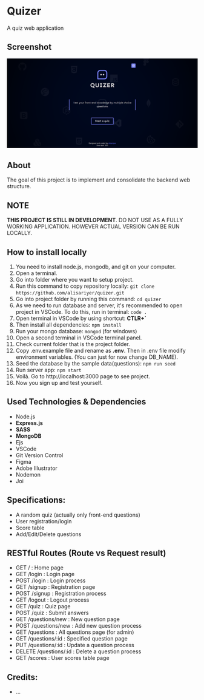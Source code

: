 # Quizer
A quiz web application 

## Screenshot
![Quizer Screenshot](./screenshots/screenshot.png)

## About
The goal of this project is to implement and consolidate the backend web structure.

## NOTE
**THIS PROJECT IS STILL IN DEVELOPMENT**. DO NOT USE AS A FULLY WORKING APPLICATION. HOWEVER ACTUAL VERSION CAN BE RUN LOCALLY.

## How to install locally
1. You need to install node.js, mongodb, and git on your computer.
2. Open a terminal.
3. Go into folder where you want to setup project.
4. Run this command to copy repository locally: `git clone https://github.com/alisariyer/quizer.git`
5. Go into project folder by running this command: `cd quizer`
6. As we need to run database and server, it's recommended to open project in VSCode. To do this, run in terminal: `code .`
7. Open terminal in VSCode by using shortcut: **CTLR+`**
8. Then install all dependencies: `npm install`
9. Run your mongo database: `mongod` (for windows)
10. Open a second terminal in VSCode terminal panel.
11. Check current folder that is the project folder.
12. Copy .env.example file and rename as **.env**. Then in .env file modify environment variables. (You can just for now change DB_NAME).
13. Seed the database by the sample data(questions): `npm run seed`
14. Run server app: `npm start`
15. Voilà. Go to http://localhost:3000 page to see project.
16. Now you sign up and test yourself.

## Used Technologies & Dependencies
- Node.js
- **Express.js**
- **SASS**
- **MongoDB**
- Ejs
- VSCode
- Git Version Control
- Figma
- Adobe Illustrator
- Nodemon
- Joi

## Specifications:
- A random quiz (actually only front-end questions)
- User registration/login
- Score table
- Add/Edit/Delete questions

## RESTful Routes (Route vs Request result)
- GET /                           : Home page
- GET /login                      : Login page
- POST /login                     : Login process
- GET /signup                     : Registration page
- POST /signup                    : Registration process
- GET /logout                     : Logout process
- GET /quiz                       : Quiz page
- POST /quiz                      : Submit answers
- GET /questions/new              : New question page
- POST /questions/new             : Add new question process
- GET /questions                  : All questions page (for admin)
- GET /questions/:id              : Specified question page
- PUT /questions/:id              : Update a question process
- DELETE /questions/:id           : Delete a question process
- GET /scores                     : User scores table page

## Credits:
- ...
